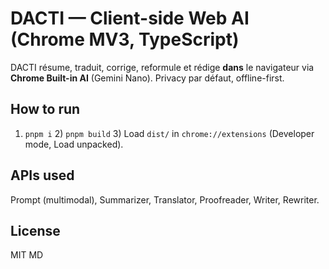 # DACTI — Client-side Web AI (Chrome MV3, TypeScript)
DACTI résume, traduit, corrige, reformule et rédige **dans** le navigateur via **Chrome Built-in AI** (Gemini Nano). Privacy par défaut, offline-first.

## How to run
1) `pnpm i`  2) `pnpm build`  3) Load `dist/` in `chrome://extensions` (Developer mode, Load unpacked).

## APIs used
Prompt (multimodal), Summarizer, Translator, Proofreader, Writer, Rewriter.

## License
MIT
MD